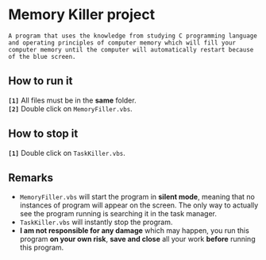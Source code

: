 # Memory Killer project

```A program that uses the knowledge from studying C programming language and operating principles of computer memory which will fill your computer memory until the computer will automatically restart because of the blue screen.```

## How to run it

**```[1]```** All files must be in the **same** folder. <br>
**```[2]```** Double click on ```MemoryFiller.vbs```.

## How to stop it

**```[1]```** Double click on ```TaskKiller.vbs```.

## Remarks
- ```MemoryFiller.vbs``` will start the program in **silent mode**, meaning that no instances of program will appear on the screen. The only way to actually see the program running is searching it in the task manager.
- ```TaskKiller.vbs``` will instantly stop the program.
- **I am not responsible for any damage** which may happen, you run this program **on your own risk**, **save and close** all your work **before** running this program.
